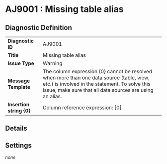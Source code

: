 # AJ9001 : Missing table alias

## Diagnostic Definition

<table>
  <tr>
    <td class="header"><b>Diagnostic ID</b></td>
    <td>AJ9001</td>
  </tr>
  <tr>
    <td class="header"><b>Title</b></td>
    <td>Missing table alias</td>
  </tr>
  <tr>
    <td class="header"><b>Issue Type</b></td>
    <td>Warning</td>
  </tr>
  <tr>
    <td class="header"><b>Message Template</b></td>
    <td>The column expression {0} cannot be resolved when more than one data source (table, view, etc.) is involved in the statement. To solve this issue, make sure that all data sources are using an alias.</td>
  </tr>
    <tr>
    <td class="header"><b>Insertion string {0}</b></td>
    <td>Column reference expression: [0]</td>
  </tr>

</table>

## Details



## Settings

*none*

